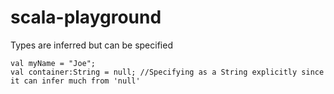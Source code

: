 # scala-playground
Types are inferred but can be specified
```
val myName = "Joe";
val container:String = null; //Specifying as a String explicitly since it can infer much from 'null'
```
